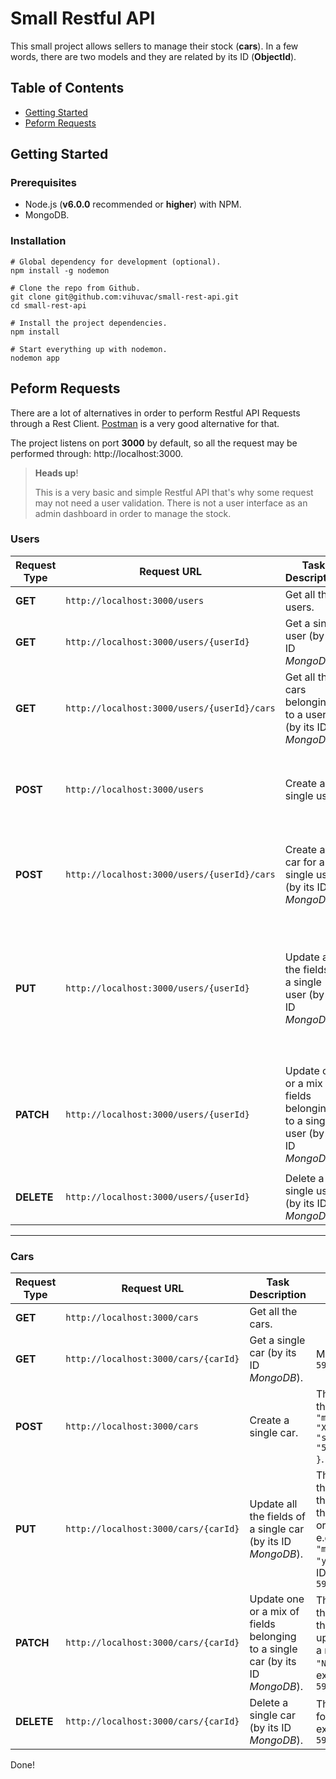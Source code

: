 Small Restful API
=================

This small project allows sellers to manage their stock (**cars**). In a few words, there are two models and they are related by its ID (**ObjectId**).


Table of Contents
-----------------

* [Getting Started](#getting-started)
* [Peform Requests](#peform-requests)


Getting Started
---------------

### Prerequisites

- Node.js (**v6.0.0** recommended or **higher**) with NPM.
- MongoDB.

### Installation

```
# Global dependency for development (optional).
npm install -g nodemon

# Clone the repo from Github.
git clone git@github.com:vihuvac/small-rest-api.git
cd small-rest-api

# Install the project dependencies.
npm install

# Start everything up with nodemon.
nodemon app
```


Peform Requests
---------------

There are a lot of alternatives in order to perform Restful API Requests through a Rest Client. [Postman](https://www.getpostman.com/postman "Postman Official Website") is a very good alternative for that.

The project listens on port **3000** by default, so all the request may be performed through: http://localhost:3000.

> **Heads up**!
>
> This is a very basic and simple Restful API that's why some request may not need a user validation.
> There is not a user interface as an admin dashboard in order to manage the stock.

### Users

Request Type | Request URL                                     | Task Description                                                                | Additional Info
------------ | ----------------------------------------------- | ------------------------------------------------------------------------------- | --------------------------------------------------
**GET**      | ```http://localhost:3000/users```               | Get all the users.                                                              |
**GET**      | ```http://localhost:3000/users/{userId}```      | Get a single user (by its ID *MongoDB*).                                        | MongoDB ID example: ```59a20fbfc82c4edd1b56360a```
**GET**      | ```http://localhost:3000/users/{userId}/cars``` | Get all the cars belonging to a user (by its ID *MongoDB*).                     | MongoDB ID example: ```59a20fbfc82c4edd1b56360a```
**POST**     | ```http://localhost:3000/users```               | Create a single user.                                                           | The **header** and **body** uses the **JSON** format, e.g: ```{ "firstName": "John", "lastName": "Doe", "email": "john.doe@fsociety.com" }```.
**POST**     | ```http://localhost:3000/users/{userId}/cars``` | Create a car for a single user (by its ID *MongoDB*).                           | The **header** and **body** uses the **JSON** format, e.g: ```{ "make": "Audi", "model": "R8", "year": 2012 }```. MongoDB ID example: ```59a20fbfc82c4edd1b56360a```
**PUT**      | ```http://localhost:3000/users/{userId}```      | Update all the fields of a single user (by its ID *MongoDB*).                   | The **header** and **body** uses the **JSON** format. Except the field related to cars, all the fields are required in order to update the user doc, e.g: ```{ "firstName": "Jonathan", "lastName": "Ive", "email": "john.doe@fsociety.com" }```. MongoDB ID example: ```59a20fbfc82c4edd1b56360a```
**PATCH**    | ```http://localhost:3000/users/{userId}```      | Update one or a mix of fields belonging to a single user (by its ID *MongoDB*). | The **header** and **body** uses the **JSON** format. Through this method is possible to update just a single field or a mix of fields, e.g: ```{ "email": "jonathan.ive@apple.com" }```. MongoDB ID example: ```59a20fbfc82c4edd1b56360a```
**DELETE**   | ```http://localhost:3000/users/{userId}```      | Delete a single user (by its ID *MongoDB*).                                     | The **header** uses the **JSON** format. MongoDB ID example: ```59a20fbfc82c4edd1b56360a```

---

### Cars

Request Type | Request URL                                   | Task Description                                                               | Additional Info
------------ | --------------------------------------------- | ------------------------------------------------------------------------------ | --------------------------------------------------
**GET**      | ```http://localhost:3000/cars```              | Get all the cars.                                                              |
**GET**      | ```http://localhost:3000/cars/{carId}```      | Get a single car (by its ID *MongoDB*).                                        | MongoDB ID example: ```59a20fcdc82c4edd1b56360b```
**POST**     | ```http://localhost:3000/cars```              | Create a single car.                                                           | The **header** and **body** uses the **JSON** format, e.g: ```{ "make": "BMW", "model": "X6", "year": 2017, "seller": "59a20fbfc82c4edd1b56360a" }```.
**PUT**      | ```http://localhost:3000/cars/{carId}```      | Update all the fields of a single car (by its ID *MongoDB*).                   | The **header** and **body** uses the **JSON** format. Except the field related to users, all the fields are required in order to update the car doc, e.g: ```{ "make": "Toyota", "model": "New Prius", "year": 2015 }```. MongoDB ID example: ```59a20fcdc82c4edd1b56360b```
**PATCH**    | ```http://localhost:3000/cars/{carId}```      | Update one or a mix of fields belonging to a single car (by its ID *MongoDB*). | The **header** and **body** uses the **JSON** format. Through this method is possible to update just a single field or a mix of fields, e.g: ```{ make": "New Toyota }```. MongoDB ID example: ```59a20fcdc82c4edd1b56360b```
**DELETE**   | ```http://localhost:3000/cars/{carId}```      | Delete a single car (by its ID *MongoDB*).                                     | The **header** uses the **JSON** format. MongoDB ID example: ```59a20fcdc82c4edd1b56360b```

Done!
